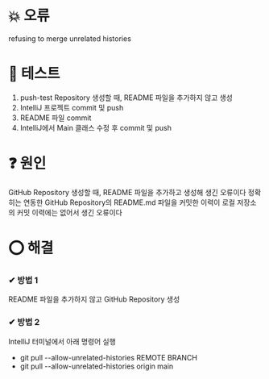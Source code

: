 # 💥 오류
refusing to merge unrelated histories

# 🔎 테스트
1. push-test Repository 생성할 때, README 파일을 추가하지 않고 생성
2. IntelliJ 프로젝트 commit 및 push
3. README 파일 commit
4. IntelliJ에서 Main 클래스 수정 후 commit 및 push

# ❓ 원인
GitHub Repository 생성할 때, README 파일을 추가하고 생성해 생긴 오류이다
정확히는 연동한 GitHub Repository의 README.md 파일을 커밋한 이력이 로컬 저장소의 커밋 이력에는 없어서 생긴 오류이다

# ⭕ 해결

### ✔ 방법 1
README 파일을 추가하지 않고 GitHub Repository 생성

### ✔ 방법 2
IntelliJ 터미널에서 아래 명령어 실행
- git pull --allow-unrelated-histories REMOTE BRANCH
- git pull --allow-unrelated-histories origin main
